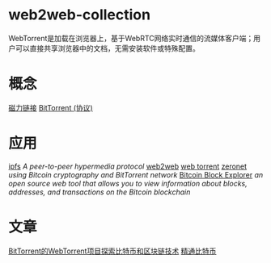 # web2web-collection
WebTorrent是加载在浏览器上，基于WebRTC网络实时通信的流媒体客户端；用户可以直接共享浏览器中的文档，无需安装软件或特殊配置。

# 概念

 [磁力链接](https://zh.wikipedia.org/wiki/%E7%A3%81%E5%8A%9B%E9%93%BE%E6%8E%A5)
 [BitTorrent (协议)](https://zh.wikipedia.org/wiki/BitTorrent_(%E5%8D%8F%E8%AE%AE))

# 应用

[ipfs](https://ipfs.io/)  _A peer-to-peer hypermedia protocol_
[web2web](https://github.com/elendirx/web2web)
[web torrent](https://webtorrent.io/)
[zeronet](https://zeronet.io/) _using Bitcoin cryptography and BitTorrent network_
[Bitcoin Block Explorer](https://blockexplorer.com/) _an open source web tool that allows you to view information about blocks, addresses, and transactions on the Bitcoin blockchain_

# 文章

[BitTorrent的WebTorrent项目探索比特币和区块链技术](https://m.wabi.com/news/18568.html)
[精通比特币](http://zhibimo.com/read/wang-miao/mastering-bitcoin/index.html)

